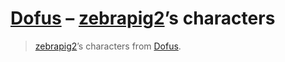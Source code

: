 # [Dofus] – [zebrapig2]’s characters

> [zebrapig2]’s characters from [Dofus].

[Dofus]: https://dofus.com
[zebrapig2]: https://account.ankama.com/en/ankama-profile/zebrapig2-
